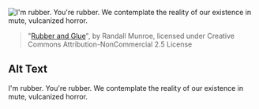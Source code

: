 ![I'm rubber. You're rubber. We contemplate the reality of our existence in mute, vulcanized horror.](https://imgs.xkcd.com/comics/rubber_and_glue.png)
> "[Rubber and Glue](https://xkcd.com/1139/)", by Randall Munroe, licensed under Creative Commons Attribution-NonCommercial 2.5 License

## Alt Text
I'm rubber. You're rubber. We contemplate the reality of our existence in mute, vulcanized horror.
